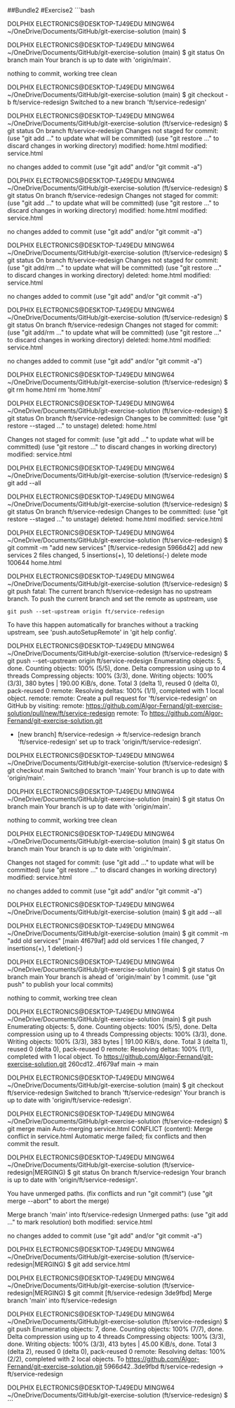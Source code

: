 ##Bundle2
#Exercise2
´´´bash

DOLPHIX ELECTRONICS@DESKTOP-TJ49EDU MINGW64 ~/OneDrive/Documents/GitHub/git-exercise-solution (main)
$

DOLPHIX ELECTRONICS@DESKTOP-TJ49EDU MINGW64 ~/OneDrive/Documents/GitHub/git-exercise-solution (main)
$ git status
On branch main
Your branch is up to date with 'origin/main'.

nothing to commit, working tree clean        

DOLPHIX ELECTRONICS@DESKTOP-TJ49EDU MINGW64 ~/OneDrive/Documents/GitHub/git-exercise-solution (main)
$ git checkout -b ft/service-redesign
Switched to a new branch 'ft/service-redesign'

DOLPHIX ELECTRONICS@DESKTOP-TJ49EDU MINGW64 ~/OneDrive/Documents/GitHub/git-exercise-solution (ft/service-redesign)
$ git status
On branch ft/service-redesign
Changes not staged for commit:
  (use "git add <file>..." to update what will be committed)
  (use "git restore <file>..." to discard changes in working directory)
        modified:   home.html
        modified:   service.html

no changes added to commit (use "git add" and/or "git commit -a")

DOLPHIX ELECTRONICS@DESKTOP-TJ49EDU MINGW64 ~/OneDrive/Documents/GitHub/git-exercise-solution (ft/service-redesign)
$ git status
On branch ft/service-redesign
Changes not staged for commit:
  (use "git add <file>..." to update what will be committed)
  (use "git restore <file>..." to discard changes in working directory)
        modified:   home.html
        modified:   service.html

no changes added to commit (use "git add" and/or "git commit -a")

DOLPHIX ELECTRONICS@DESKTOP-TJ49EDU MINGW64 ~/OneDrive/Documents/GitHub/git-exercise-solution (ft/service-redesign)
$ git status
On branch ft/service-redesign
Changes not staged for commit:
  (use "git add/rm <file>..." to update what will be committed)
  (use "git restore <file>..." to discard changes in working directory)
        deleted:    home.html
        modified:   service.html

no changes added to commit (use "git add" and/or "git commit -a")

DOLPHIX ELECTRONICS@DESKTOP-TJ49EDU MINGW64 ~/OneDrive/Documents/GitHub/git-exercise-solution (ft/service-redesign)
$ git status
On branch ft/service-redesign
Changes not staged for commit:
  (use "git add/rm <file>..." to update what will be committed)
  (use "git restore <file>..." to discard changes in working directory)
        deleted:    home.html
        modified:   service.html

no changes added to commit (use "git add" and/or "git commit -a")

DOLPHIX ELECTRONICS@DESKTOP-TJ49EDU MINGW64 ~/OneDrive/Documents/GitHub/git-exercise-solution (ft/service-redesign)
$ git rm home.html
rm 'home.html'

DOLPHIX ELECTRONICS@DESKTOP-TJ49EDU MINGW64 ~/OneDrive/Documents/GitHub/git-exercise-solution (ft/service-redesign)
$ git status
On branch ft/service-redesign
Changes to be committed:
  (use "git restore --staged <file>..." to unstage)
        deleted:    home.html

Changes not staged for commit:
  (use "git add <file>..." to update what will be committed)
  (use "git restore <file>..." to discard changes in working directory)
        modified:   service.html


DOLPHIX ELECTRONICS@DESKTOP-TJ49EDU MINGW64 ~/OneDrive/Documents/GitHub/git-exercise-solution (ft/service-redesign)
$ git add --all

DOLPHIX ELECTRONICS@DESKTOP-TJ49EDU MINGW64 ~/OneDrive/Documents/GitHub/git-exercise-solution (ft/service-redesign)
$ git status
On branch ft/service-redesign
Changes to be committed:
  (use "git restore --staged <file>..." to unstage)
        deleted:    home.html
        modified:   service.html


DOLPHIX ELECTRONICS@DESKTOP-TJ49EDU MINGW64 ~/OneDrive/Documents/GitHub/git-exercise-solution (ft/service-redesign)
$ git commit -m "add new services"
[ft/service-redesign 5966d42] add new services
 2 files changed, 5 insertions(+), 10 deletions(-)
 delete mode 100644 home.html

DOLPHIX ELECTRONICS@DESKTOP-TJ49EDU MINGW64 ~/OneDrive/Documents/GitHub/git-exercise-solution (ft/service-redesign)
$ git push 
fatal: The current branch ft/service-redesign has no upstream branch.
To push the current branch and set the remote as upstream, use

    git push --set-upstream origin ft/service-redesign

To have this happen automatically for branches without a tracking
upstream, see 'push.autoSetupRemote' in 'git help config'.


DOLPHIX ELECTRONICS@DESKTOP-TJ49EDU MINGW64 ~/OneDrive/Documents/GitHub/git-exercise-solution (ft/service-redesign)
$     git push --set-upstream origin ft/service-redesign
Enumerating objects: 5, done.
Counting objects: 100% (5/5), done.
Delta compression using up to 4 threads
Compressing objects: 100% (3/3), done.
Writing objects: 100% (3/3), 380 bytes | 190.00 KiB/s, done.
Total 3 (delta 1), reused 0 (delta 0), pack-reused 0
remote: Resolving deltas: 100% (1/1), completed with 1 local object.
remote: 
remote: Create a pull request for 'ft/service-redesign' on GitHub by visiting:
remote:      https://github.com/Algor-Fernand/git-exercise-solution/pull/new/ft/service-redesign
remote:
To https://github.com/Algor-Fernand/git-exercise-solution.git
 * [new branch]      ft/service-redesign -> ft/service-redesign
branch 'ft/service-redesign' set up to track 'origin/ft/service-redesign'.

DOLPHIX ELECTRONICS@DESKTOP-TJ49EDU MINGW64 ~/OneDrive/Documents/GitHub/git-exercise-solution (ft/service-redesign)
$ git checkout main
Switched to branch 'main'
Your branch is up to date with 'origin/main'.

DOLPHIX ELECTRONICS@DESKTOP-TJ49EDU MINGW64 ~/OneDrive/Documents/GitHub/git-exercise-solution (main)
$ git status
On branch main
Your branch is up to date with 'origin/main'.

nothing to commit, working tree clean

DOLPHIX ELECTRONICS@DESKTOP-TJ49EDU MINGW64 ~/OneDrive/Documents/GitHub/git-exercise-solution (main)
$ git status
On branch main
Your branch is up to date with 'origin/main'.

Changes not staged for commit:
  (use "git add <file>..." to update what will be committed)
  (use "git restore <file>..." to discard changes in working directory)
        modified:   service.html

no changes added to commit (use "git add" and/or "git commit -a")

DOLPHIX ELECTRONICS@DESKTOP-TJ49EDU MINGW64 ~/OneDrive/Documents/GitHub/git-exercise-solution (main)
$ git add --all

DOLPHIX ELECTRONICS@DESKTOP-TJ49EDU MINGW64 ~/OneDrive/Documents/GitHub/git-exercise-solution (main)
$ git commit -m "add old services"
[main 4f679af] add old services
 1 file changed, 7 insertions(+), 1 deletion(-)

DOLPHIX ELECTRONICS@DESKTOP-TJ49EDU MINGW64 ~/OneDrive/Documents/GitHub/git-exercise-solution (main)
$ git status
On branch main
Your branch is ahead of 'origin/main' by 1 commit.
  (use "git push" to publish your local commits)

nothing to commit, working tree clean

DOLPHIX ELECTRONICS@DESKTOP-TJ49EDU MINGW64 ~/OneDrive/Documents/GitHub/git-exercise-solution (main)
$ git push
Enumerating objects: 5, done.
Counting objects: 100% (5/5), done.
Delta compression using up to 4 threads
Compressing objects: 100% (3/3), done.
Writing objects: 100% (3/3), 383 bytes | 191.00 KiB/s, done.
Total 3 (delta 1), reused 0 (delta 0), pack-reused 0
remote: Resolving deltas: 100% (1/1), completed with 1 local object.
To https://github.com/Algor-Fernand/git-exercise-solution.git
   260cd12..4f679af  main -> main

DOLPHIX ELECTRONICS@DESKTOP-TJ49EDU MINGW64 ~/OneDrive/Documents/GitHub/git-exercise-solution (main)
$ git checkout ft/service-redesign
Switched to branch 'ft/service-redesign'
Your branch is up to date with 'origin/ft/service-redesign'.

DOLPHIX ELECTRONICS@DESKTOP-TJ49EDU MINGW64 ~/OneDrive/Documents/GitHub/git-exercise-solution (ft/service-redesign)
$ git merge main
Auto-merging service.html
CONFLICT (content): Merge conflict in service.html
Automatic merge failed; fix conflicts and then commit the result.

DOLPHIX ELECTRONICS@DESKTOP-TJ49EDU MINGW64 ~/OneDrive/Documents/GitHub/git-exercise-solution (ft/service-redesign|MERGING)
$ git status
On branch ft/service-redesign
Your branch is up to date with 'origin/ft/service-redesign'.

You have unmerged paths.
  (fix conflicts and run "git commit")
  (use "git merge --abort" to abort the merge)

Merge branch 'main' into ft/service-redesign
Unmerged paths:
  (use "git add <file>..." to mark resolution)
        both modified:   service.html

no changes added to commit (use "git add" and/or "git commit -a")

DOLPHIX ELECTRONICS@DESKTOP-TJ49EDU MINGW64 ~/OneDrive/Documents/GitHub/git-exercise-solution (ft/service-redesign|MERGING)
$ git add service.html

DOLPHIX ELECTRONICS@DESKTOP-TJ49EDU MINGW64 ~/OneDrive/Documents/GitHub/git-exercise-solution (ft/service-redesign|MERGING)
$ git commit
[ft/service-redesign 3de9fbd] Merge branch 'main' into ft/service-redesign

DOLPHIX ELECTRONICS@DESKTOP-TJ49EDU MINGW64 ~/OneDrive/Documents/GitHub/git-exercise-solution (ft/service-redesign)
$ git push
Enumerating objects: 7, done.
Counting objects: 100% (7/7), done.
Delta compression using up to 4 threads
Compressing objects: 100% (3/3), done.
Writing objects: 100% (3/3), 413 bytes | 45.00 KiB/s, done.
Total 3 (delta 2), reused 0 (delta 0), pack-reused 0
remote: Resolving deltas: 100% (2/2), completed with 2 local objects.
To https://github.com/Algor-Fernand/git-exercise-solution.git
   5966d42..3de9fbd  ft/service-redesign -> ft/service-redesign

DOLPHIX ELECTRONICS@DESKTOP-TJ49EDU MINGW64 ~/OneDrive/Documents/GitHub/git-exercise-solution (ft/service-redesign)
$
´´´